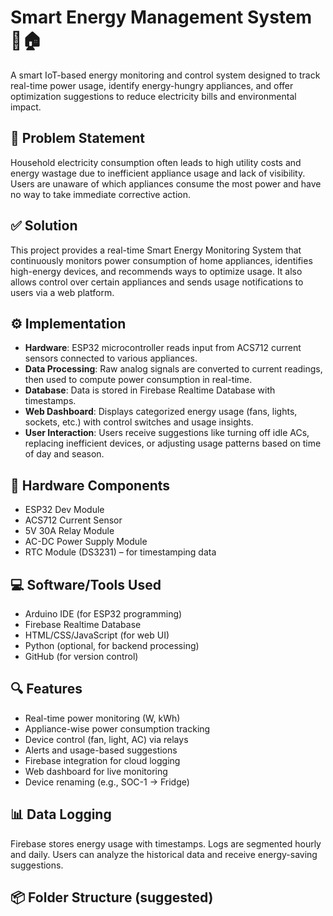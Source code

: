 
# Smart Energy Management System 🔌🏠

A smart IoT-based energy monitoring and control system designed to track real-time power usage, identify energy-hungry appliances, and offer optimization suggestions to reduce electricity bills and environmental impact.

## 🧠 Problem Statement

Household electricity consumption often leads to high utility costs and energy wastage due to inefficient appliance usage and lack of visibility. Users are unaware of which appliances consume the most power and have no way to take immediate corrective action.

## ✅ Solution

This project provides a real-time Smart Energy Monitoring System that continuously monitors power consumption of home appliances, identifies high-energy devices, and recommends ways to optimize usage. It also allows control over certain appliances and sends usage notifications to users via a web platform.

## ⚙️ Implementation

- **Hardware**: ESP32 microcontroller reads input from ACS712 current sensors connected to various appliances.
- **Data Processing**: Raw analog signals are converted to current readings, then used to compute power consumption in real-time.
- **Database**: Data is stored in Firebase Realtime Database with timestamps.
- **Web Dashboard**: Displays categorized energy usage (fans, lights, sockets, etc.) with control switches and usage insights.
- **User Interaction**: Users receive suggestions like turning off idle ACs, replacing inefficient devices, or adjusting usage patterns based on time of day and season.

## 🧩 Hardware Components

- ESP32 Dev Module
- ACS712 Current Sensor
- 5V 30A Relay Module
- AC-DC Power Supply Module
- RTC Module (DS3231) – for timestamping data

## 💻 Software/Tools Used

- Arduino IDE (for ESP32 programming)
- Firebase Realtime Database
- HTML/CSS/JavaScript (for web UI)
- Python (optional, for backend processing)
- GitHub (for version control)

## 🔍 Features

- Real-time power monitoring (W, kWh)
- Appliance-wise power consumption tracking
- Device control (fan, light, AC) via relays
- Alerts and usage-based suggestions
- Firebase integration for cloud logging
- Web dashboard for live monitoring
- Device renaming (e.g., SOC-1 → Fridge)

## 📊 Data Logging

Firebase stores energy usage with timestamps. Logs are segmented hourly and daily. Users can analyze the historical data and receive energy-saving suggestions.

## 📦 Folder Structure (suggested)



